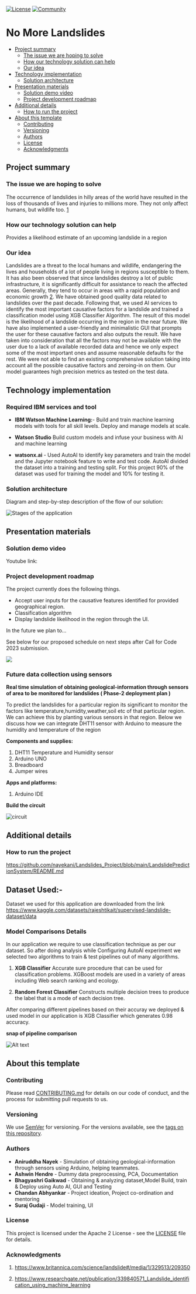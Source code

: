 [![License](https://img.shields.io/badge/License-Apache2-blue.svg)](https://www.apache.org/licenses/LICENSE-2.0) [![Community](https://img.shields.io/badge/Join-Community-blue)](https://developer.ibm.com/callforcode/solutions/projects/get-started/)

# No More Landslides

- [Project summary](#project-summary)
  - [The issue we are hoping to solve](#the-issue-we-are-hoping-to-solve)
  - [How our technology solution can help](#how-our-technology-solution-can-help)
  - [Our idea](#our-idea)
- [Technology implementation](#technology-implementation)
  - [Solution architecture](#solution-architecture)
- [Presentation materials](#presentation-materials)
  - [Solution demo video](#solution-demo-video)
  - [Project development roadmap](#project-development-roadmap)
- [Additional details](#additional-details)
  - [How to run the project](#how-to-run-the-project)
- [About this template](#about-this-template)
  - [Contributing](#contributing)
  - [Versioning](#versioning)
  - [Authors](#authors)
  - [License](#license)
  - [Acknowledgments](#acknowledgments)


## Project summary

### The issue we are hoping to solve
The occurrence of landslides in hilly areas of the world have resulted in the loss of thousands of lives and injuries to millions more. They not only affect humans, but wildlife too.  [1](#acknowledgments)

### How our technology solution can help

Provides a likelihood estimate of an upcoming landslide in a region

### Our idea
Landslides are a threat to the local humans and wildlife, endangering the lives and households of a lot of people living in regions susceptible to them. It has also been observed that since landslides destroy a lot of public infrastructure, it is significantly difficult for assistance to reach the affected areas. Generally, they tend to occur in areas with a rapid population and economic growth  [2](#acknowledgments). We have obtained good quality data related to landslides over the past decade. Following that, we used AI services to identify the most important causative factors for a landslide and trained a classification model using XGB Classifier Algorithm. The result of this model is the likelihood of a landslide occurring in the region in the near future. We have also implemented a user-friendly and minimalistic GUI that prompts the user for these causative factors and also outputs the result. We have taken into consideration that all the factors may not be available with the user due to a lack of available recorded data and hence we only expect some of the most important ones and assume reasonable defaults for the rest. We were not able to find an existing comprehensive solution taking into account all the possible causative factors and zeroing-in on them. Our model guarantees high precision metrics as tested on the test data.

## Technology implementation

### Required IBM services and tool

- **IBM Watson Machine Learning:**- Build and train machine learning models with tools for all skill levels. Deploy and manage models at scale.

- **Watson Studio**
Build custom models and infuse your business with AI and machine learning

- **watsonx.ai**  - Used AutoAI to identify key parameters and train the model and the Jupyter notebook feature to write and test code.
AutoAI divided the dataset into a training and testing split. For this project 90% of the dataset was used for training the model and 10% for testing it.


### Solution architecture

Diagram and step-by-step description of the flow of our solution:

![Stages of the application](./docs/design/stages.svg)


## Presentation materials

### Solution demo video

Youtube link: 

### Project development roadmap

The project currently does the following things.

- Accept user inputs for the causative features identified for provided geographical region.
- Classification algorithm
- Display landslide likelihood in the region through the UI.

In the future we plan to...

See below for our proposed schedule on next steps after Call for Code 2023 submission.

![](./docs/design/roadmap.svg)

### Future data collection using sensors
**Real time simulation of obtaining geological-information through sensors of area to be monitored for landslides ( Phase-2 deployment plan )**

To predict the landslides for a particular region its significant to monitor the factors like temperature,humidity,weather,soil etc of
that particular region.
We can achieve this by planting various sensors in that region. Below we discuss how we can integrate DHT11 sensor with Arduino to measure the humidity and temperature of the region

**Components and supplies:**
1. DHT11 Temperature and Humidity sensor
2. Arduino UNO
3. Breadboard
4. Jumper wires

**Apps and platforms:**
1. Arduino IDE

**Build the circuit**

![circuit](https://github.com/AniruddhaNayek/No_more_Landslides/assets/99787465/671bf584-e6e8-49ed-95a9-1759dae11343)

## Additional details

### How to run the project
https://github.com/nayekani/Landslides_Project/blob/main/LandslidePredictionSystem/README.md

## Dataset Used:-
Dataset we used for this application are
downloaded from the link https://www.kaggle.com/datasets/rajeshtikait/supervised-landslide-dataset/data

### Model Comparisons Details
In our application we require to use classification technique as per our dataset. So after doing analysis while Configuring AutoAI experiment we selected two algorithms to train & test pipelines out of many algorithms.
1. **XGB Classifier**
Accurate sure procedure that can be used for classification problems. XGBoost models are used in a variety of areas including Web search ranking and ecology.

2. **Random Forest Classifier**
Constructs multiple decision trees to produce the label that is a mode of each decision tree.

After comparing different pipelines based on their accuray we deployed & used model in our application is XGB Classifier which generates 0.98 accuracy. 

**snap of pipeline comparison**

 ![Alt text](/LandslidePredictionSystem/snapshots/pipeline.png)

## About this template

### Contributing

Please read [CONTRIBUTING.md](CONTRIBUTING.md) for details on our code of conduct, and the process for submitting pull requests to us.

### Versioning

We use [SemVer](http://semver.org/) for versioning. For the versions available, see the [tags on this repository](https://github.com/no-more-landslides/no-more-landslides/tags).

### Authors

- **Aniruddha Nayek** - Simulation of obtaining geological-information through sensors using Arduino, helping teammates.
- **Ashwin Hendre** - Dummy data preprocessing, PCA, Documentation
- **Bhagyashri Gaikwad** - Obtaining & analyzing dataset,Model Build, train & Deploy using Auto AI, GUI and Testing
- **Chandan Abhyankar** - Project ideation, Project co-ordination and mentoring
- **Suraj Gudaji** - Model training, UI


### License

This project is licensed under the Apache 2 License - see the [LICENSE](LICENSE) file for details.

### Acknowledgments

1. https://www.britannica.com/science/landslide#/media/1/329513/209350 

2. https://www.researchgate.net/publication/339840571_Landslide_identification_using_machine_learning
   
